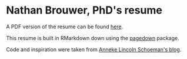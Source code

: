 
# Nathan Brouwer, PhD's resume

<!-- badges: start -->
<!-- badges: end -->


A PDF version of the resume can be found [here](https://github.com/brouwern/resume/blob/master/resume.pdf).

This resume is built in RMarkdown down using the [pagedown](https://github.com/rstudio/pagedown) package.

Code and inspiration were taken from [Anneke Lincoln Schoeman's blog](https://annekelincoln.com/resume-in-r/).
